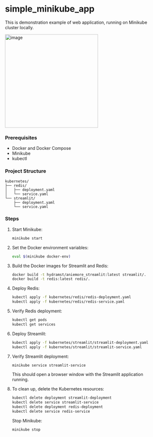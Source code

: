 # simple_minikube_app
This is demonstration example of web application, running on Minikube cluster locally. 

<img width="308" alt="image" src="https://github.com/hydramst/simple_minikube_app/assets/44744458/c345719d-03a9-44c0-90d5-e74135fafa2b">

### Prerequisites

- Docker and Docker Compose
- Minikube
- kubectl

### Project Structure

```
kubernetes/
├── redis/
│   ├── deployment.yaml
│   └── service.yaml
└── streamlit/
    ├── deployment.yaml
    └── service.yaml
```

### Steps

1. Start Minikube: 

   ```bash
   minikube start
   ```
   
2. Set the Docker environment variables: 

   ```bash
   eval $(minikube docker-env)
   ```
   
3. Build the Docker images for Streamlit and Redis: 

   ```bash
   docker build -t hydramst/aniemore_streamlit:latest streamlit/.
   docker build -t redis:latest redis/.
   ```
   
4. Deploy Redis: 

   ```bash
   kubectl apply -f kubernetes/redis/redis-deployment.yaml
   kubectl apply -f kubernetes/redis/redis-service.yaml
   ```
   
5. Verify Redis deployment: 

   ```bash
   kubectl get pods
   kubectl get services
   ```
   
6. Deploy Streamlit: 

   ```bash
   kubectl apply -f kubernetes/streamlit/streamlit-deployment.yaml
   kubectl apply -f kubernetes/streamlit/streamlit-service.yaml
   ```
   
7. Verify Streamlit deployment: 

   ```bash
   minikube service streamlit-service
   ```
   
   This should open a browser window with the Streamlit application running.
   
8. To clean up, delete the Kubernetes resources: 

   ```bash
   kubectl delete deployment streamlit-deployment
   kubectl delete service streamlit-service
   kubectl delete deployment redis-deployment
   kubectl delete service redis-service
   ```
   
   Stop Minikube: 

   ```bash
   minikube stop
   ```
